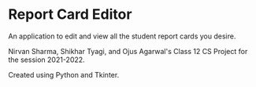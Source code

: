 # Report Card Editor

An application to edit and view all the student report cards you desire.

Nirvan Sharma, Shikhar Tyagi, and Ojus Agarwal's Class 12 CS Project for the session 2021-2022.

Created using Python and Tkinter.
